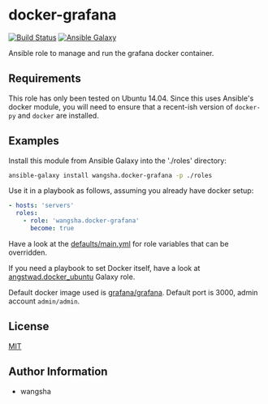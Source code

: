 docker-grafana
============

[![Build Status](https://travis-ci.org/wangsha/docker-grafana.svg?branch=master)](https://travis-ci.org/wangsha/docker-grafana)
[![Ansible Galaxy](https://img.shields.io/badge/AnsibleGalaxy-wangsha.docker--grafana-blue.svg)](https://galaxy.ansible.com/wangsha/docker-grafana/)

Ansible role to manage and run the grafana docker container.

Requirements
------------

This role has only been tested on Ubuntu 14.04. Since this uses Ansible's
docker module, you will need to ensure that a recent-ish version of `docker-py`
and `docker` are installed.

Examples
--------

Install this module from Ansible Galaxy into the './roles' directory:
```bash
ansible-galaxy install wangsha.docker-grafana -p ./roles
```

Use it in a playbook as follows, assuming you already have docker setup:
```yaml
- hosts: 'servers'
  roles:
    - role: 'wangsha.docker-grafana'
      become: true
```

Have a look at the [defaults/main.yml](defaults/main.yml) for role variables
that can be overridden.

If you need a playbook to set Docker itself, have a look at [angstwad.docker_ubuntu](https://github.com/angstwad/docker.ubuntu) Galaxy role.

Default docker image used is [grafana/grafana](https://hub.docker.com/r/grafana/grafana/). Default port is 3000, admin account `admin/admin`.


License
-------

[MIT](LICENSE.txt)

Author Information
------------------

- wangsha
